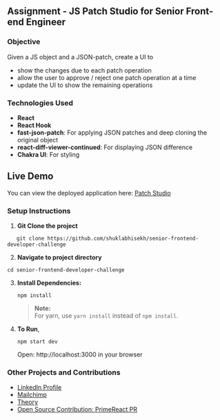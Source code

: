 ## Assignment - JS Patch Studio for Senior Front-end Engineer

### Objective

Given a JS object and a JSON-patch, create a UI to

- show the changes due to each patch operation
- allow the user to approve / reject one patch operation at a time
- update the UI to show the remaining operations

### Technologies Used

- **React**
- **React Hook**
- **fast-json-patch**: For applying JSON patches and deep cloning the original object
- **react-diff-viewer-continued**: For displaying JSON difference
- **Chakra UI**: For styling

## Live Demo
You can view the deployed application here: [Patch Studio](https://patchstudio.netlify.app/)


### Setup Instructions

1. **Git Clone the project**

```
   git clone https://github.com/shuklabhisekh/senior-frontend-developer-challenge
```

2. **Navigate to project directory**

```
cd senior-frontend-developer-challenge
```

3. **Install Dependencies:**

   ```
   npm install
   ```

   > **Note:**  
   > For yarn, use `yarn install` instead of `npm install`.

4. **To Run**,

   ```
   npm start dev
   ```
   Open: http://localhost:3000 in your browser

### Other Projects and Contributions

- [LinkedIn Profile](https://www.linkedin.com/in/shuklabhisekh/)
- [Mailchimp](https://github.com/shuklabhisekh/Clone-of-Mailchimp)
- [Theory](https://github.com/shuklabhisekh/Backened_of_Theory_Clone)
- [Open Source Contribution: PrimeReact PR](https://github.com/primefaces/primereact/pull/4410)
